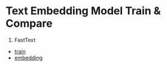 # Text Embedding Model Train & Compare



1. FastText

- [train](https://github.com/wjsrlahrlco1998/Judicial-Precedent-Recommendation-System/models/FastText_train.ipynb)
- [embedding](https://github.com/wjsrlahrlco1998/Judicial-Precedent-Recommendation-System/models/FastText_embedding.ipynb)